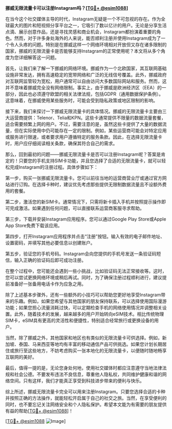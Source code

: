 **挪威无限流量卡可以注册Instagram吗？[[TG💪+ @esim1088](https://t.me/s/esim1088)]**

在当今这个社交媒体主导的时代，Instagram无疑是一个不可忽视的存在。作为全球最大的图片和短视频分享平台之一，它吸引了数以亿计的用户。无论是分享生活点滴、展示创意作品，还是寻找灵感和商业机会，Instagram都扮演着重要的角色。然而，对于许多身处海外的人来说，能否顺利注册并使用Instagram成为了一个令人头疼的问题。特别是在挪威这样一个网络环境相对开放但又存在诸多限制的国家，挪威的无限流量卡是否能够支持Instagram的正常使用呢？本文将从多个角度为您详细解答这一问题。

首先，让我们来了解一下挪威的网络环境。挪威作为一个北欧国家，其互联网基础设施非常发达，拥有高速稳定的宽带网络和广泛的无线信号覆盖。此外，挪威政府对互联网监管较为宽松，用户通常可以自由访问大多数国际网站和服务。然而，这并不意味着挪威完全没有网络限制。事实上，由于挪威是欧洲经济区（EEA）的一部分，因此也必须遵守欧盟的相关法律法规，包括GDPR（通用数据保护条例）。这意味着，在挪威使用某些服务时，可能会受到隐私政策或地区限制的影响。

接下来，我们来探讨一下挪威无限流量卡的具体情况。挪威的无限流量卡主要由三大运营商提供：Telenor、Telia和KPN。这些卡通常提供不限量的数据流量套餐，适合需要频繁上网的用户。不过，需要注意的是，虽然这些卡提供了大量的数据流量，但在实际使用中仍可能存在一定的限制。例如，某些运营商可能会对特定应用或服务进行限速，或者要求用户遵循特定的服务条款。因此，在选择无限流量卡时，用户应仔细阅读相关条款，确保其符合自己的需求。

那么，回到最初的问题——挪威无限流量卡是否可以注册Instagram呢？答案是肯定的！只要您的手机支持SIM卡功能，并且您选择了合适的无限流量卡，就可以轻松完成Instagram的注册过程。具体步骤如下：

第一步，购买一张挪威无限流量卡。您可以前往当地的运营商营业厅或通过官方网站进行订购。在选择卡种时，建议优先考虑那些提供无限制数据流量且不设额外费用的套餐。

第二步，激活您的新SIM卡。通常情况下，只需将新卡插入手机并按照提示操作即可完成激活。如果遇到任何问题，可以直接联系运营商客服寻求帮助。

第三步，下载并安装Instagram应用程序。您可以通过Google Play Store或Apple App Store免费下载该应用。

第四步，打开Instagram应用程序并点击“注册”按钮。输入有效的电子邮件地址、设置密码，并填写其他必要信息以创建账户。

第五步，验证您的手机号码。Instagram会向您提供的手机号发送一条验证码短信，输入正确的验证码后即可成功注册。

在整个过程中，您可能还会遇到一些小挑战，比如验证码无法正常接收等。这时，您可以尝试更换网络环境或稍后再试。同时，为了确保注册过程顺利进行，建议提前准备好一张备用电话卡作为应急之用。

除了上述基本步骤外，还有一些额外的小技巧可以帮助您更好地享受Instagram带来的乐趣。例如，如果您希望与其他国家的朋友保持联系，可以选择使用国际漫游功能；如果您担心流量消耗过快，可以定期检查手机的网络使用情况并调整相关设置。此外，随着技术的发展，越来越多的用户开始转向eSIM技术。相比传统物理SIM卡，eSIM具有更高的灵活性和便捷性，特别适合经常旅行或更换设备的用户。

当然，除了挪威之外，其他国家和地区也有类似的无限流量卡可供选择。例如，新加坡、泰国、马来西亚等地均有丰富的移动通信产品可供挑选。如果您计划长期居住或旅行至这些地方，不妨考虑购买一张本地化的无限流量卡，以便随时随地畅享互联网的美好。

最后，值得一提的是，无论您身处何地，使用社交媒体时都应注意遵守当地法律法规和社会公德。不要发布违法不良信息，尊重他人隐私权，共同维护健康和谐的网络空间。只有这样，我们才能真正享受到科技进步带来的便利与快乐。

综上所述，挪威无限流量卡完全可以用来注册Instagram。只要您选择合适的卡种并按照正确的方法操作，就能轻松开启属于自己的社交之旅。当然，在享受便利的同时，也不要忘记关注网络安全和个人隐私保护。希望本文能为有需要的朋友提供有益的帮助[[TG💪+ @esim1088](https://t.me/s/esim1088)]！

[[TG💪+ @esim1088](https://t.me/s/esim1088) ![Image](https://i.postimg.cc/4NQfJmqS/Snipaste-2025-05-13-00-14-12.png)]
